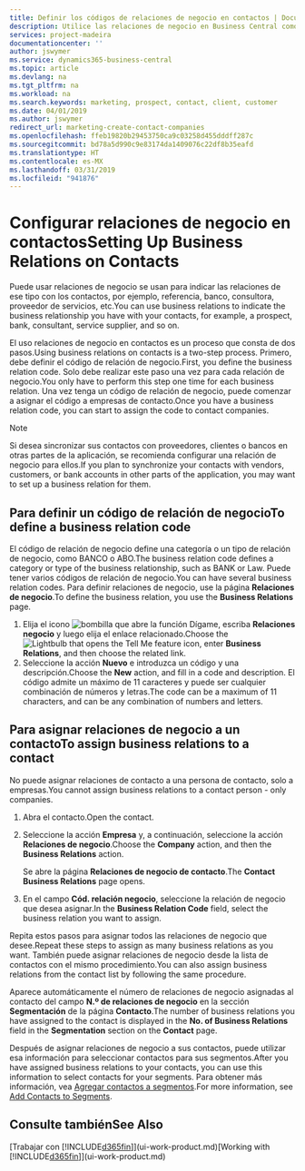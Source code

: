 ```yaml
---
title: Definir los códigos de relaciones de negocio en contactos | Documentos de Microsoft
description: Utilice las relaciones de negocio en Business Central como ayuda con el marketing y para indicar las relaciones de ese tipo con los clientes potenciales y los clientes, por ejemplo, un banco o un proveedor de servicios.
services: project-madeira
documentationcenter: ''
author: jswymer
ms.service: dynamics365-business-central
ms.topic: article
ms.devlang: na
ms.tgt_pltfrm: na
ms.workload: na
ms.search.keywords: marketing, prospect, contact, client, customer
ms.date: 04/01/2019
ms.author: jswymer
redirect_url: marketing-create-contact-companies
ms.openlocfilehash: ffeb19820b29453750ca9c03258d455dddff287c
ms.sourcegitcommit: bd78a5d990c9e83174da1409076c22df8b35eafd
ms.translationtype: HT
ms.contentlocale: es-MX
ms.lasthandoff: 03/31/2019
ms.locfileid: "941876"
---
```

# <a name="setting-up-business-relations-on-contacts"></a><span data-ttu-id="459b4-103">Configurar relaciones de negocio en contactos</span><span class="sxs-lookup"><span data-stu-id="459b4-103">Setting Up Business Relations on Contacts</span></span>
<span data-ttu-id="459b4-104">Puede usar relaciones de negocio se usan para indicar las relaciones de ese tipo con los contactos, por ejemplo, referencia, banco, consultora, proveedor de servicios, etc.</span><span class="sxs-lookup"><span data-stu-id="459b4-104">You can use business relations to indicate the business relationship you have with your contacts, for example, a prospect, bank, consultant, service supplier, and so on.</span></span>

<span data-ttu-id="459b4-105">El uso relaciones de negocio en contactos es un proceso que consta de dos pasos.</span><span class="sxs-lookup"><span data-stu-id="459b4-105">Using business relations on contacts is a two-step process.</span></span> <span data-ttu-id="459b4-106">Primero, debe definir el código de relación de negocio.</span><span class="sxs-lookup"><span data-stu-id="459b4-106">First, you define the business relation code.</span></span> <span data-ttu-id="459b4-107">Solo debe realizar este paso una vez para cada relación de negocio.</span><span class="sxs-lookup"><span data-stu-id="459b4-107">You only have to perform this step one time for each business relation.</span></span> <span data-ttu-id="459b4-108">Una vez tenga un código de relación de negocio, puede comenzar a asignar el código a empresas de contacto.</span><span class="sxs-lookup"><span data-stu-id="459b4-108">Once you have a business relation code, you can start to assign the code to contact companies.</span></span>

> [!NOTE]  
>   <span data-ttu-id="459b4-109">Si desea sincronizar sus contactos con proveedores, clientes o bancos en otras partes de la aplicación, se recomienda configurar una relación de negocio para ellos.</span><span class="sxs-lookup"><span data-stu-id="459b4-109">If you plan to synchronize your contacts with vendors, customers, or bank accounts in other parts of the application, you may want to set up a business relation for them.</span></span>

## <a name="to-define-a-business-relation-code"></a><span data-ttu-id="459b4-110">Para definir un código de relación de negocio</span><span class="sxs-lookup"><span data-stu-id="459b4-110">To define a business relation code</span></span>
<span data-ttu-id="459b4-111">El código de relación de negocio define una categoría o un tipo de relación de negocio, como BANCO o ABO.</span><span class="sxs-lookup"><span data-stu-id="459b4-111">The business relation code defines a category or type of the business relationship, such as BANK or Law.</span></span> <span data-ttu-id="459b4-112">Puede tener varios códigos de relación de negocio.</span><span class="sxs-lookup"><span data-stu-id="459b4-112">You can have several business relation codes.</span></span> <span data-ttu-id="459b4-113">Para definir relaciones de negocio, use la página **Relaciones de negocio**.</span><span class="sxs-lookup"><span data-stu-id="459b4-113">To define the business relation, you use the **Business Relations** page.</span></span>

1. <span data-ttu-id="459b4-114">Elija el icono ![bombilla que abre la función Dígame](media/ui-search/search_small.png "Dígame que desea hacer"), escriba **Relaciones negocio** y luego elija el enlace relacionado.</span><span class="sxs-lookup"><span data-stu-id="459b4-114">Choose the ![Lightbulb that opens the Tell Me feature](media/ui-search/search_small.png "Tell me what you want to do") icon, enter **Business Relations**, and then choose the related link.</span></span>
2. <span data-ttu-id="459b4-115">Seleccione la acción **Nuevo** e introduzca un código y una descripción.</span><span class="sxs-lookup"><span data-stu-id="459b4-115">Choose the **New** action, and fill in a code and description.</span></span> <span data-ttu-id="459b4-116">El código admite un máximo de 11 caracteres y puede ser cualquier combinación de números y letras.</span><span class="sxs-lookup"><span data-stu-id="459b4-116">The code can be a maximum of 11 characters, and can be any combination of numbers and letters.</span></span>

## <a name="AssignBusRelContact"></a> <span data-ttu-id="459b4-117">Para asignar relaciones de negocio a un contacto</span><span class="sxs-lookup"><span data-stu-id="459b4-117">To assign business relations to a contact</span></span>
<span data-ttu-id="459b4-118">No puede asignar relaciones de contacto a una persona de contacto, solo a empresas.</span><span class="sxs-lookup"><span data-stu-id="459b4-118">You cannot assign business relations to a contact person - only companies.</span></span>

1. <span data-ttu-id="459b4-119">Abra el contacto.</span><span class="sxs-lookup"><span data-stu-id="459b4-119">Open the contact.</span></span>
2. <span data-ttu-id="459b4-120">Seleccione la acción **Empresa** y, a continuación, seleccione la acción **Relaciones de negocio**.</span><span class="sxs-lookup"><span data-stu-id="459b4-120">Choose the **Company** action, and then the **Business Relations** action.</span></span>

    <span data-ttu-id="459b4-121">Se abre la página **Relaciones de negocio de contacto**.</span><span class="sxs-lookup"><span data-stu-id="459b4-121">The **Contact Business Relations** page opens.</span></span>
3. <span data-ttu-id="459b4-122">En el campo **Cód. relación negocio**, seleccione la relación de negocio que desea asignar.</span><span class="sxs-lookup"><span data-stu-id="459b4-122">In the **Business Relation Code** field, select the business relation you want to assign.</span></span>

<span data-ttu-id="459b4-123">Repita estos pasos para asignar todos las relaciones de negocio que desee.</span><span class="sxs-lookup"><span data-stu-id="459b4-123">Repeat these steps to assign as many business relations as you want.</span></span> <span data-ttu-id="459b4-124">También puede asignar relaciones de negocio desde la lista de contactos con el mismo procedimiento.</span><span class="sxs-lookup"><span data-stu-id="459b4-124">You can also assign business relations from the contact list by following the same procedure.</span></span>

<span data-ttu-id="459b4-125">Aparece automáticamente el número de relaciones de negocio asignadas al contacto del campo **N.º de relaciones de negocio** en la sección **Segmentación** de la página **Contacto**.</span><span class="sxs-lookup"><span data-stu-id="459b4-125">The number of business relations you have assigned to the contact is displayed in the **No. of Business Relations** field in the **Segmentation** section on the **Contact** page.</span></span>

<span data-ttu-id="459b4-126">Después de asignar relaciones de negocio a sus contactos, puede utilizar esa información para seleccionar contactos para sus segmentos.</span><span class="sxs-lookup"><span data-stu-id="459b4-126">After you have assigned business relations to your contacts, you can use this information to select contacts for your segments.</span></span> <span data-ttu-id="459b4-127">Para obtener más información, vea [Agregar contactos a segmentos](marketing-add-contact-segment.md).</span><span class="sxs-lookup"><span data-stu-id="459b4-127">For more information, see [Add Contacts to Segments](marketing-add-contact-segment.md).</span></span>

## <a name="see-also"></a><span data-ttu-id="459b4-128">Consulte también</span><span class="sxs-lookup"><span data-stu-id="459b4-128">See Also</span></span>
<span data-ttu-id="459b4-129">[Trabajar con [!INCLUDE[d365fin](includes/d365fin_md.md)]](ui-work-product.md)</span><span class="sxs-lookup"><span data-stu-id="459b4-129">[Working with [!INCLUDE[d365fin](includes/d365fin_md.md)]](ui-work-product.md)</span></span>
